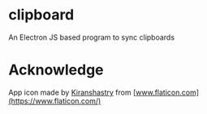 # clipboard
An Electron JS based program to sync clipboards


# Acknowledge
App icon made by [Kiranshastry](https://www.flaticon.com/authors/kiranshastry) from [www.flaticon.com](https://www.flaticon.com/)